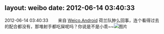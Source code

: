 layout: weibo
date: 2012-06-14 03:40:33
---
<meta name="referrer" content="no-referrer" />

2012-06-14 03:40:33  &nbsp;&nbsp;&nbsp;&nbsp;&nbsp;&nbsp; 来自 <a href="http://app.weibo.com/t/feed/l4RWD" rel="nofollow">Weico.Android</a>
荷兰队肿么回事，连个看得过去的配合都没有，那堆射手都吃屎呢吗？你说是不是小乖~~  ​​​
![图片](https://ww2.sinaimg.cn/large/6d2a6003jw1dtx5igi4zsj.jpg)
